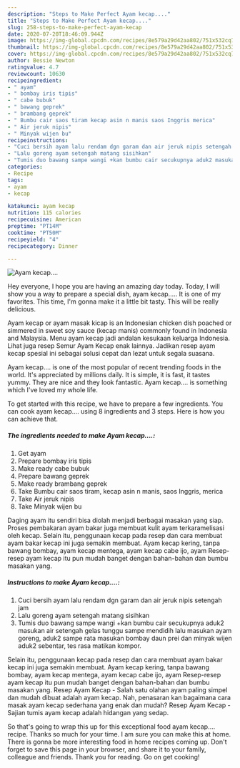 ```yaml
---
description: "Steps to Make Perfect Ayam kecap...."
title: "Steps to Make Perfect Ayam kecap...."
slug: 258-steps-to-make-perfect-ayam-kecap
date: 2020-07-20T18:46:09.944Z
image: https://img-global.cpcdn.com/recipes/8e579a29d42aa802/751x532cq70/ayam-kecap-foto-resep-utama.jpg
thumbnail: https://img-global.cpcdn.com/recipes/8e579a29d42aa802/751x532cq70/ayam-kecap-foto-resep-utama.jpg
cover: https://img-global.cpcdn.com/recipes/8e579a29d42aa802/751x532cq70/ayam-kecap-foto-resep-utama.jpg
author: Bessie Newton
ratingvalue: 4.7
reviewcount: 10630
recipeingredient:
- " ayam"
- " bombay iris tipis"
- " cabe bubuk"
- " bawang geprek"
- " brambang geprek"
- " Bumbu cair saos tiram kecap asin n manis saos Inggris merica"
- " Air jeruk nipis"
- " Minyak wijen bu"
recipeinstructions:
- "Cuci bersih ayam lalu rendam dgn garam dan air jeruk nipis setengah jam"
- "Lalu goreng ayam setengah matang sisihkan"
- "Tumis duo bawang sampe wangi +kan bumbu cair secukupnya aduk2 masukan air setengah gelas tunggu sampe mendidih lalu masukan ayam goreng, aduk2 sampe rata masukan bombay daun prei dan minyak wijen aduk2 sebentar, tes rasa matikan kompor."
categories:
- Recipe
tags:
- ayam
- kecap

katakunci: ayam kecap 
nutrition: 115 calories
recipecuisine: American
preptime: "PT14M"
cooktime: "PT50M"
recipeyield: "4"
recipecategory: Dinner

---
```



![Ayam kecap....](https://img-global.cpcdn.com/recipes/8e579a29d42aa802/751x532cq70/ayam-kecap-foto-resep-utama.jpg)

Hey everyone, I hope you are having an amazing day today. Today, I will show you a way to prepare a special dish, ayam kecap..... It is one of my favorites. This time, I'm gonna make it a little bit tasty. This will be really delicious.

Ayam kecap or ayam masak kicap is an Indonesian chicken dish poached or simmered in sweet soy sauce (kecap manis) commonly found in Indonesia and Malaysia. Menu ayam kecap jadi andalan kesukaan keluarga Indonesia. Lihat juga resep Semur Ayam Kecap enak lainnya. Jadikan resep ayam kecap spesial ini sebagai solusi cepat dan lezat untuk segala suasana.

Ayam kecap.... is one of the most popular of recent trending foods in the world. It's appreciated by millions daily. It is simple, it is fast, it tastes yummy. They are nice and they look fantastic. Ayam kecap.... is something which I've loved my whole life.


To get started with this recipe, we have to prepare a few ingredients. You can cook ayam kecap.... using 8 ingredients and 3 steps. Here is how you can achieve that.

<!--inarticleads1-->

##### The ingredients needed to make Ayam kecap....:

1. Get  ayam
1. Prepare  bombay iris tipis
1. Make ready  cabe bubuk
1. Prepare  bawang geprek
1. Make ready  brambang geprek
1. Take  Bumbu cair saos tiram, kecap asin n manis, saos Inggris, merica
1. Take  Air jeruk nipis
1. Take  Minyak wijen bu


Daging ayam itu sendiri bisa diolah menjadi berbagai masakan yang siap. Proses pembakaran ayam bakar juga membuat kulit ayam terkaramelisasi oleh kecap. Selain itu, penggunaan kecap pada resep dan cara membuat ayam bakar kecap ini juga semakin membuat. Ayam kecap kering, tanpa bawang bombay, ayam kecap mentega, ayam kecap cabe ijo, ayam Resep-resep ayam kecap itu pun mudah banget dengan bahan-bahan dan bumbu masakan yang. 

<!--inarticleads2-->

##### Instructions to make Ayam kecap....:

1. Cuci bersih ayam lalu rendam dgn garam dan air jeruk nipis setengah jam
1. Lalu goreng ayam setengah matang sisihkan
1. Tumis duo bawang sampe wangi +kan bumbu cair secukupnya aduk2 masukan air setengah gelas tunggu sampe mendidih lalu masukan ayam goreng, aduk2 sampe rata masukan bombay daun prei dan minyak wijen aduk2 sebentar, tes rasa matikan kompor.


Selain itu, penggunaan kecap pada resep dan cara membuat ayam bakar kecap ini juga semakin membuat. Ayam kecap kering, tanpa bawang bombay, ayam kecap mentega, ayam kecap cabe ijo, ayam Resep-resep ayam kecap itu pun mudah banget dengan bahan-bahan dan bumbu masakan yang. Resep Ayam Kecap - Salah satu olahan ayam paling simpel dan mudah dibuat adalah ayam kecap. Nah, penasaran kan bagaimana cara masak ayam kecap sederhana yang enak dan mudah? Resep Ayam Kecap - Sajian tumis ayam kecap adalah hidangan yang sedap. 

So that's going to wrap this up for this exceptional food ayam kecap.... recipe. Thanks so much for your time. I am sure you can make this at home. There is gonna be more interesting food in home recipes coming up. Don't forget to save this page in your browser, and share it to your family, colleague and friends. Thank you for reading. Go on get cooking!
